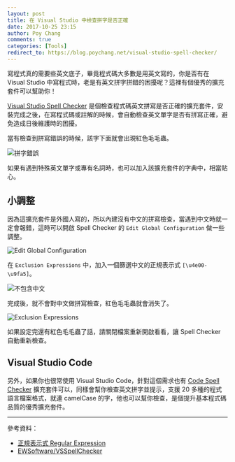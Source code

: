 ```yaml
---
layout: post
title: 在 Visual Studio 中檢查拼字是否正確
date: 2017-10-25 23:15
author: Poy Chang
comments: true
categories: [Tools]
redirect_to: https://blog.poychang.net/visual-studio-spell-checker/
---
```


寫程式真的需要些英文底子，畢竟程式碼大多數是用英文寫的，你是否有在 Visual Studio 中寫程式時，老是有英文拼字拼錯的困擾呢？這裡有個優秀的擴充套件可以幫助你！

[Visual Studio Spell Checker](https://marketplace.visualstudio.com/items?itemName=EWoodruff.VisualStudioSpellCheckerVS2017andLater) 是個檢查程式碼英文拼寫是否正確的擴充套件，安裝完成之後，在寫程式碼或註解的時候，會自動檢查英文單字是否有拼寫正確，避免造成日後維護時的困擾。

當有檢查到拼寫錯誤的時候，該字下面就會出現紅色毛毛蟲。

![拼字錯誤](https://i.imgur.com/PbacyhJ.png)

如果有遇到特殊英文單字或專有名詞時，也可以加入該擴充套件的字典中，相當貼心。

## 小調整

因為這擴充套件是外國人寫的，所以內建沒有中文的拼寫檢查，當遇到中文時就一定會報錯，這時可以開啟 Spell Checker 的 `Edit Global Configuration` 做一些調整。

![Edit Global Configuration](https://i.imgur.com/FRar1vF.png)

在 `Exclusion Expressions` 中，加入一個篩選中文的正規表示式 `[\u4e00-\u9fa5]`。

![不包含中文](https://i.imgur.com/Rvi7VxS.png)

完成後，就不會對中文做拼寫檢查，紅色毛毛蟲就會消失了。

![Exclusion Expressions](https://i.imgur.com/Y5NdqDI.png)

如果設定完還有紅色毛毛蟲了話，請關閉檔案重新開啟看看，讓 Spell Checker 自動重新檢查。

## Visual Studio Code

另外，如果你也很常使用 Visual Studio Code，針對這個需求也有 [Code Spell Checker](https://marketplace.visualstudio.com/items?itemName=streetsidesoftware.code-spell-checker) 擴充套件可以，同樣會幫你檢查英文拼字並提示，支援 20 多種的程式語言檔案格式，就連 camelCase 的字，他也可以幫你檢查，是個提升基本程式碼品質的優秀擴充套件。

----------

參考資料：

* [正規表示式 Regular Expression](https://poychang.github.io/note-regular-expression/)
* [EWSoftware/VSSpellChecker](https://github.com/EWSoftware/VSSpellChecker)